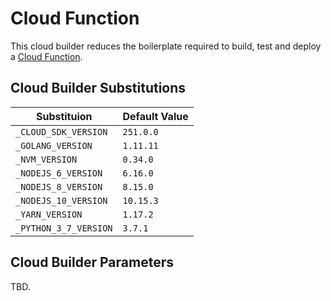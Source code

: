 # Cloud Function

This cloud builder reduces the boilerplate required to build, test and deploy a [Cloud Function](https://cloud.google.com/functions/).

## Cloud Builder Substitutions

Substituion | Default Value
-- | --
`_CLOUD_SDK_VERSION` | `251.0.0`
`_GOLANG_VERSION` | `1.11.11`
`_NVM_VERSION` | `0.34.0`
`_NODEJS_6_VERSION` | `6.16.0`
`_NODEJS_8_VERSION` | `8.15.0`
`_NODEJS_10_VERSION` | `10.15.3`
`_YARN_VERSION` | `1.17.2`
`_PYTHON_3_7_VERSION` | `3.7.1`

## Cloud Builder Parameters

TBD.